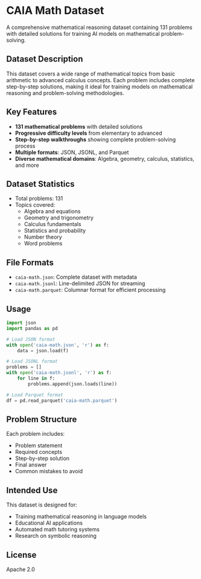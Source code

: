 # CAIA Math Dataset

A comprehensive mathematical reasoning dataset containing 131 problems with detailed solutions for training AI models on mathematical problem-solving.

## Dataset Description

This dataset covers a wide range of mathematical topics from basic arithmetic to advanced calculus concepts. Each problem includes complete step-by-step solutions, making it ideal for training models on mathematical reasoning and problem-solving methodologies.

## Key Features

- **131 mathematical problems** with detailed solutions
- **Progressive difficulty levels** from elementary to advanced
- **Step-by-step walkthroughs** showing complete problem-solving process
- **Multiple formats**: JSON, JSONL, and Parquet
- **Diverse mathematical domains**: Algebra, geometry, calculus, statistics, and more

## Dataset Statistics

- Total problems: 131
- Topics covered:
  - Algebra and equations
  - Geometry and trigonometry
  - Calculus fundamentals
  - Statistics and probability
  - Number theory
  - Word problems

## File Formats

- `caia-math.json`: Complete dataset with metadata
- `caia-math.jsonl`: Line-delimited JSON for streaming
- `caia-math.parquet`: Columnar format for efficient processing

## Usage

```python
import json
import pandas as pd

# Load JSON format
with open('caia-math.json', 'r') as f:
    data = json.load(f)

# Load JSONL format
problems = []
with open('caia-math.jsonl', 'r') as f:
    for line in f:
        problems.append(json.loads(line))

# Load Parquet format
df = pd.read_parquet('caia-math.parquet')
```

## Problem Structure

Each problem includes:
- Problem statement
- Required concepts
- Step-by-step solution
- Final answer
- Common mistakes to avoid

## Intended Use

This dataset is designed for:
- Training mathematical reasoning in language models
- Educational AI applications
- Automated math tutoring systems
- Research on symbolic reasoning

## License

Apache 2.0